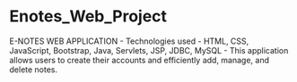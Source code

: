 # Enotes_Web_Project
E-NOTES WEB APPLICATION - Technologies used - HTML, CSS, JavaScript, Bootstrap, Java, Servlets, JSP, JDBC, MySQL - This application allows users to create their accounts and efficiently add, manage, and delete notes.
